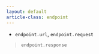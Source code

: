 ```yaml
---
layout: default
article-class: endpoint
---
```



* `endpoint.url`, `endpoint.request`

> `endpoint.response`
